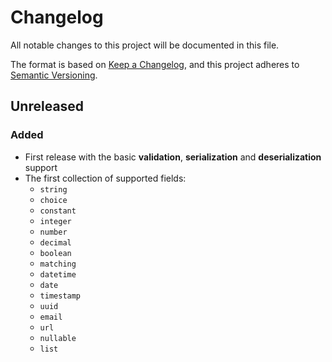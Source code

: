 # Changelog

All notable changes to this project will be documented in this file.

The format is based on [Keep a Changelog](https://keepachangelog.com/en/1.0.0/),
and this project adheres to [Semantic Versioning](https://semver.org/spec/v2.0.0.html).

## Unreleased

### Added

- First release with the basic **validation**, **serialization** and **deserialization** support
- The first collection of supported fields:
  - `string`
  - `choice`
  - `constant`
  - `integer`
  - `number`
  - `decimal`
  - `boolean`
  - `matching`
  - `datetime`
  - `date`
  - `timestamp`
  - `uuid`
  - `email`
  - `url`
  - `nullable`
  - `list`
